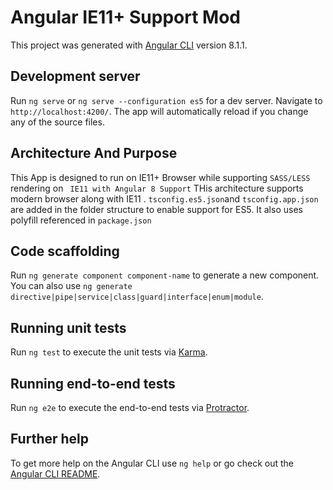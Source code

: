 # Angular IE11+ Support Mod

This project was generated with [Angular CLI](https://github.com/angular/angular-cli) version 8.1.1.

## Development server

Run `ng serve` or  `ng serve --configuration es5`    for a dev server. Navigate to `http://localhost:4200/`. The app will automatically reload if you change any of the source files.

## Architecture And Purpose

This App is designed to run on IE11+ Browser while supporting `SASS/LESS` rendering on ` IE11 with Angular 8 Support`
THis architecture supports modern browser along with IE11 .
`tsconfig.es5.json`and `tsconfig.app.json` are added in the folder structure to enable support for ES5.
It also uses polyfill referenced in `package.json`


## Code scaffolding

Run `ng generate component component-name` to generate a new component. You can also use `ng generate directive|pipe|service|class|guard|interface|enum|module`.



## Running unit tests

Run `ng test` to execute the unit tests via [Karma](https://karma-runner.github.io).

## Running end-to-end tests

Run `ng e2e` to execute the end-to-end tests via [Protractor](http://www.protractortest.org/).

## Further help

To get more help on the Angular CLI use `ng help` or go check out the [Angular CLI README](https://github.com/angular/angular-cli/blob/master/README.md).
